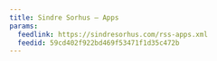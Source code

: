 ```yaml
---
title: Sindre Sorhus — Apps
params:
  feedlink: https://sindresorhus.com/rss-apps.xml
  feedid: 59cd402f922bd469f53471f1d35c472b
---
```

